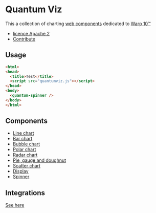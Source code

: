 # Quantum Viz

This a collection of charting [web components](https://fr.wikipedia.org/wiki/Composants_web) dedicated to [Warp 10™](https://www.warp10.io)

- [licence Apache 2](./LICENSE.md)
- [Contribute](./CONTRIBUTING.md)

## Usage

```html
<html>
<head>
  <title>Test</title>
  <script src="quantumviz.js"></script>
</head>
<body>
  <quantum-spinner />
</body>
</html>
```

## Components

- [Line chart](src/components/quantum-chart/quantum-chart.md)
- [Bar chart](src/components/quantum-bar/quantum-bar.md)
- [Bubble chart](src/components/quantum-bubble/quantum-bubble.md)
- [Polar chart](src/components/quantum-polar/quantum-polar.md)
- [Radar chart](src/components/quantum-radar/quantum-radar.md)
- [Pie, gauge and doughnut](src/components/quantum-pie/quantum-pie.md)
- [Scatter chart](src/components/quantum-scatter/quantum-scatter.md)
- [Display](src/components/quantum-display/quantum-display.md)
- [Spinner](src/components/quantum-spinner/quantum-spinner.md)


## Integrations

[See here](https://stenciljs.com/docs/framework-integration)
